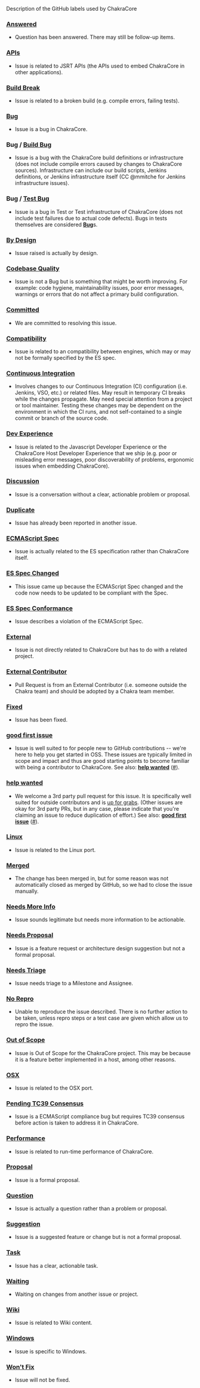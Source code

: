 Description of the GitHub labels used by ChakraCore

### [**Answered**](https://github.com/Microsoft/ChakraCore/labels/Answered)

- Question has been answered. There may still be follow-up items.

### [**APIs**](https://github.com/Microsoft/ChakraCore/labels/APIs)

- Issue is related to JSRT APIs (the APIs used to embed ChakraCore in other applications).

### [**Build Break**](https://github.com/Microsoft/ChakraCore/labels/Build%20Break)

- Issue is related to a broken build (e.g. compile errors, failing tests).

### [**Bug**](https://github.com/Microsoft/ChakraCore/labels/Bug)

- Issue is a bug in ChakraCore.

### **Bug / [Build Bug](https://github.com/Microsoft/ChakraCore/labels/Test%20Bug)**

- Issue is a bug with the ChakraCore build definitions or infrastructure (does not include compile errors caused by changes to ChakraCore sources). Infrastructure can include our build scripts, Jenkins definitions, or Jenkins infrastructure itself (CC @mmitche for Jenkins infrastructure issues).

### **Bug / [Test Bug](https://github.com/Microsoft/ChakraCore/labels/Test%20Bug)**

- Issue is a bug in Test or Test infrastructure of ChakraCore (does not include test failures due to actual code defects). Bugs in tests themselves are considered [**Bug**](https://github.com/Microsoft/ChakraCore/labels/Bug)s.

### [**By Design**](https://github.com/Microsoft/ChakraCore/labels/By%20Design)

- Issue raised is actually by design.

### [**Codebase Quality**](https://github.com/Microsoft/ChakraCore/labels/Codebase%20Quality)

- Issue is not a Bug but is something that might be worth improving. For example: code hygiene, maintainability issues, poor error messages, warnings or errors that do not affect a primary build configuration.

### [**Committed**](https://github.com/Microsoft/ChakraCore/labels/Committed)

- We are committed to resolving this issue.

### [**Compatibility**](https://github.com/Microsoft/ChakraCore/labels/Compatibility)

- Issue is related to an compatibility between engines, which may or may not be formally specified by the ES spec.

### [**Continuous Integration**](https://github.com/Microsoft/ChakraCore/labels/Continuous%20Integration)

- Involves changes to our Continuous Integration (CI) configuration (i.e. Jenkins, VSO, etc.) or related files. May result in temporary CI breaks while the changes propagate. May need special attention from a project or tool maintainer. Testing these changes may be dependent on the environment in which the CI runs, and not self-contained to a single commit or branch of the source code.

### [**Dev Experience**](https://github.com/Microsoft/ChakraCore/labels/Dev%20Experience)

- Issue is related to the Javascript Developer Experience or the ChakraCore Host Developer Experience that we ship (e.g. poor or misleading error messages, poor discoverability of problems, ergonomic issues when embedding ChakraCore).

### [**Discussion**](https://github.com/Microsoft/ChakraCore/labels/Discussion)

- Issue is a conversation without a clear, actionable problem or proposal.

### [**Duplicate**](https://github.com/Microsoft/ChakraCore/labels/Duplicate)

- Issue has already been reported in another issue.

### [**ECMAScript Spec**](https://github.com/Microsoft/ChakraCore/labels/ECMAScript%20Spec)

- Issue is actually related to the ES specification rather than ChakraCore itself.

### [**ES Spec Changed**](https://github.com/Microsoft/ChakraCore/labels/ES%20Spec%20Changed)

- This issue came up because the ECMAScript Spec changed and the code now needs to be updated to be compliant with the Spec.

### [**ES Spec Conformance**](https://github.com/Microsoft/ChakraCore/labels/ES%20Spec%20Conformance)

- Issue describes a violation of the ECMAScript Spec.

### [**External**](https://github.com/Microsoft/ChakraCore/labels/External)

- Issue is not directly related to ChakraCore but has to do with a related project.

### [**External Contributor**](https://github.com/Microsoft/ChakraCore/labels/External%20Contributor)

- Pull Request is from an External Contributor (i.e. someone outside the Chakra team) and should be adopted by a Chakra team member.

### [**Fixed**](https://github.com/Microsoft/ChakraCore/labels/Fixed)

- Issue has been fixed.

### [**good first issue**](https://github.com/Microsoft/ChakraCore/labels/good%20first%20issue)

- Issue is well suited to for people new to GitHub contributions -- we're here to help you get started in OSS.  These issues are typically limited in scope and impact and thus are good starting points to become familiar with being a contributor to ChakraCore. See also: [**help wanted**](https://github.com/Microsoft/ChakraCore/labels/help%20wanted) ([#](#help-wanted)).

### [**help wanted**](https://github.com/Microsoft/ChakraCore/labels/help%20wanted)

- We welcome a 3rd party pull request for this issue. It is specifically well suited for outside contributors and is [up for grabs](http://up-for-grabs.net/#/tags/chakra). (Other issues are okay for 3rd party PRs, but in any case, please indicate that you're claiming an issue to reduce duplication of effort.) See also: [**good first issue**](https://github.com/Microsoft/ChakraCore/labels/good%20first%20issue) ([#](#good-first-issue)).

### [**Linux**](https://github.com/Microsoft/ChakraCore/labels/Linux)

- Issue is related to the Linux port.

### [**Merged**](https://github.com/Microsoft/ChakraCore/labels/Merged)

- The change has been merged in, but for some reason was not automatically closed as merged by GitHub, so we had to close the issue manually.

### [**Needs More Info**](https://github.com/Microsoft/ChakraCore/labels/Needs%20More%20Info)

- Issue sounds legitimate but needs more information to be actionable.

### [**Needs Proposal**](https://github.com/Microsoft/ChakraCore/labels/Needs%20Proposal)

- Issue is a feature request or architecture design suggestion but not a formal proposal.

### [**Needs Triage**](https://github.com/Microsoft/ChakraCore/labels/Needs%20Triage)

- Issue needs triage to a Milestone and Assignee.

### [**No Repro**](https://github.com/Microsoft/ChakraCore/labels/No%20Repro)

- Unable to reproduce the issue described. There is no further action to be taken, unless repro steps or a test case are given which allow us to repro the issue.

### [**Out of Scope**](https://github.com/Microsoft/ChakraCore/labels/Out%20of%20Scope)

- Issue is Out of Scope for the ChakraCore project. This may be because it is a feature better implemented in a host, among other reasons.

### [**OSX**](https://github.com/Microsoft/ChakraCore/labels/OSX)

- Issue is related to the OSX port.

### [**Pending TC39 Consensus**](https://github.com/Microsoft/ChakraCore/labels/Pending%20TC39%20Consensus)

- Issue is a ECMAScript compliance bug but requires TC39 consensus before action is taken to address it in ChakraCore.

### [**Performance**](https://github.com/Microsoft/ChakraCore/labels/Performance)

- Issue is related to run-time performance of ChakraCore.

### [**Proposal**](https://github.com/Microsoft/ChakraCore/labels/Proposal)

- Issue is a formal proposal.

### [**Question**](https://github.com/Microsoft/ChakraCore/labels/Question)

- Issue is actually a question rather than a problem or proposal.

### [**Suggestion**](https://github.com/Microsoft/ChakraCore/labels/Suggestion)

- Issue is a suggested feature or change but is not a formal proposal.

### [**Task**](https://github.com/Microsoft/ChakraCore/labels/Task)

- Issue has a clear, actionable task.

### [**Waiting**](https://github.com/Microsoft/ChakraCore/labels/Waiting)

- Waiting on changes from another issue or project.

### [**Wiki**](https://github.com/Microsoft/ChakraCore/labels/Wiki)

- Issue is related to Wiki content.

### [**Windows**](https://github.com/Microsoft/ChakraCore/labels/Windows)

- Issue is specific to Windows.

### [**Won't Fix**](https://github.com/Microsoft/ChakraCore/labels/Won't%20Fix)

- Issue will not be fixed.
